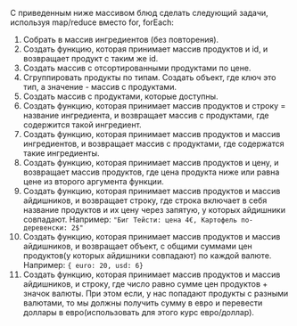C приведенным ниже массивом блюд сделать следующий задачи, используя map/reduce вместо for, forEach: 

1. Собрать в массив ингредиентов (без повторения).
2. Создать функцию, которая принимает массив продуктов и id, и возвращает продукт с таким же id.
3. Создать массив с отсортированными продуктами по цене.
4. Сгруппировать продукты по типам. Создать объект, где ключ это тип, а значение - массив с продуктами.
5. Создать массив с продуктами, которые доступны.
6. Создать функцию, которая принимает массив продуктов и строку = название ингредиента, и возвращает массив с продуктами, где содержится такой ингредиент.
7. Создать функцию, которая принимает массив продуктов и массив ингредиентов, и возвращает массив с продуктами, где содержатся такие ингредиенты.
8. Создать функцию, которая принимает массив продуктов и цену, и возвращает массив продуктов, где цена продукта ниже или равна цене из второго аргумента функции.
9. Создать функцию, которая принимает массив продуктов и массив айдишников, и возвращает строку, где строка включает в себя название продуктов и их цену через запятую, у которых айдишники совпадают.
Например: `"Биг Тейсти: цена 4€, Картофель по-деревенски: 2$"`
10. Создать функцию, которая принимает массив продуктов и массив айдишников, и возвращает объект, c общими суммами цен продуктов(у которых айдишники совпадают) по каждой валюте.
Например: `{ euro: 20, usd: 6}`
11. Создать функцию, которая принимает массив продуктов и массив айдишников, и строку, где число равно сумме цен продуктов + значок валюты. При этом если, у нас попадают продукты с разными валютами, то мы должны получить сумму в евро и перевести доллары в евро(использовать для этого курс евро/доллар).